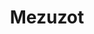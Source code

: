 ---
pid: pt194
title: Mezuzot
location_transcription: 5th & Spruce St.
coordinates: "[-75.149932, 39.944969]"
zipcode: '19066'
gen_neighborhood: 
neighborhood: Merion Station
outside_phl: 'Merion Station PA '
age: '16'
age_range: 13-19
instagram: 
image_file_name: pt_194.jpg
proposal_transcription: Nailing mezuzot to a few of the sidewalk trees in order to
  celebrate + represent Philly's Jewish community as well as spread an ancient tradition
  based in love + safety.
topic: Religion
topic_summary: '0'
type: Tree
keywords_other: mezuzot, judaism
credit: 
image_labels: 
twitter: 
facebook: 
permalink: "/monuments/pt194/"
layout: item-page
---